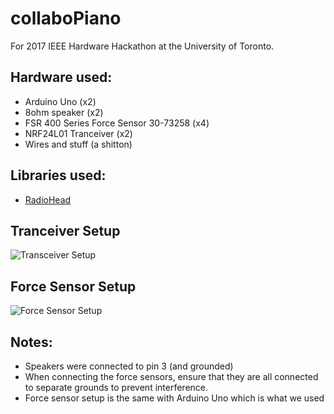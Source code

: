 # collaboPiano
For 2017 IEEE Hardware Hackathon at the University of Toronto.

## Hardware used:  

- Arduino Uno (x2)
- 8ohm speaker (x2)
- FSR 400 Series Force Sensor 30-73258 (x4)
- NRF24L01 Tranceiver (x2)
- Wires and stuff (a shitton)

## Libraries used:

- [RadioHead](http://www.airspayce.com/mikem/arduino/RadioHead/RadioHead-1.46.zip)

## Tranceiver Setup

![Transceiver Setup](https://i.gyazo.com/9605aa368e5561ce21280a224bb344dd.png)

## Force Sensor Setup

![Force Sensor Setup](http://i.imgur.com/2CpOSbc.png)

## Notes:
- Speakers were connected to pin 3 (and grounded)
- When connecting the force sensors, ensure that they are all connected to separate grounds to prevent interference.
- Force sensor setup is the same with Arduino Uno which is what we used

